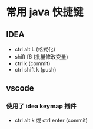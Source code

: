 # 常用 java 快捷键

## IDEA

- ctrl alt L (格式化)
- shift f6 (批量修改变量)
- ctrl k (commit)
- ctrl shift k (push)

## vscode

### 使用了 idea keymap 插件

- ctrl alt k 或 ctrl enter (commit)
